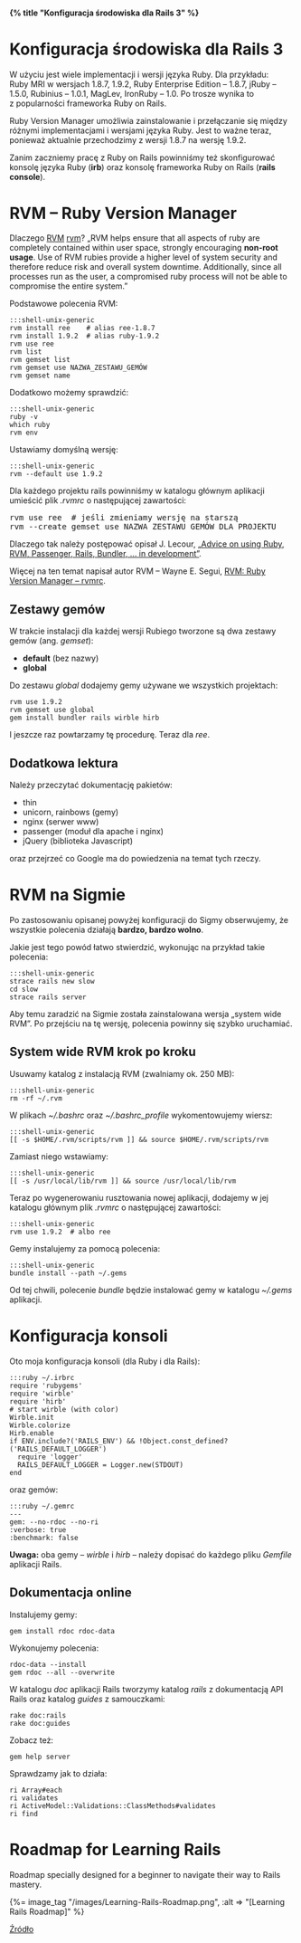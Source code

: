#### {% title "Konfiguracja środowiska dla Rails 3" %}

# Konfiguracja środowiska dla Rails 3

W użyciu jest wiele implementacji i wersji języka Ruby. Dla przykładu:
Ruby MRI w wersjach 1.8.7, 1.9.2, Ruby Enterprise Edition – 1.8.7,
jRuby – 1.5.0, Rubinius – 1.0.1, MagLev, IronRuby – 1.0.  Po trosze
wynika to z popularności frameworka Ruby on Rails.

Ruby Version Manager umożliwia zainstalowanie i przełączanie
się między różnymi implementacjami i wersjami języka Ruby.
Jest to ważne teraz, ponieważ aktualnie przechodzimy z wersji
1.8.7 na wersję 1.9.2.

Zanim zaczniemy pracę z Ruby on Rails powinniśmy też skonfigurować
konsolę języka Ruby (**irb**) oraz konsolę frameworka Ruby on Rails
(**rails console**).


# RVM – Ruby Version Manager

Dlaczego [RVM] [rvm]?
„RVM helps ensure that all aspects of ruby are completely contained
within user space, strongly encouraging **non-root usage**. Use of RVM
rubies provide a higher level of system security and therefore reduce
risk and overall system downtime. Additionally, since all processes
run as the user, a compromised ruby process will not be able to
compromise the entire system.”

Podstawowe polecenia RVM:

    :::shell-unix-generic
    rvm install ree    # alias ree-1.8.7
    rvm install 1.9.2  # alias ruby-1.9.2
    rvm use ree
    rvm list
    rvm gemset list
    rvm gemset use NAZWA_ZESTAWU_GEMÓW
    rvm gemset name

Dodatkowo możemy sprawdzić:

    :::shell-unix-generic
    ruby -v
    which ruby
    rvm env

Ustawiamy domyślną wersję:

    :::shell-unix-generic
    rvm --default use 1.9.2

Dla każdego projektu rails powinniśmy w katalogu głównym aplikacji
umieścić plik *.rvmrc* o następującej zawartości:

<pre>rvm use ree  # jeśli zmieniamy wersję na starszą
rvm --create gemset use NAZWA_ZESTAWU_GEMÓW_DLA_PROJEKTU
</pre>

Dlaczego tak należy postępować opisał J. Lecour,
[„Advice on using Ruby, RVM, Passenger, Rails, Bundler, … in development”](http://jeremy.wordpress.com/2010/08/19/ruby-rvm-passenger-rails-bundler-in-development/).

Więcej na ten temat napisał autor RVM – Wayne E. Segui,
[RVM: Ruby Version Manager – rvmrc](http://rvm.beginrescueend.com/workflow/rvmrc/).


## Zestawy gemów

W trakcie instalacji dla każdej wersji Rubiego
tworzone są dwa zestawy gemów (ang. *gemset*):

* **default** (bez nazwy)
* **global**

Do zestawu *global* dodajemy gemy używane we wszystkich projektach:

    rvm use 1.9.2
    rvm gemset use global
    gem install bundler rails wirble hirb

I jeszcze raz powtarzamy tę procedurę. Teraz dla *ree*.


## Dodatkowa lektura

Należy przeczytać dokumentację pakietów:

* thin
* unicorn, rainbows (gemy)
* nginx (serwer www)
* passenger (moduł dla apache i nginx)
* jQuery (biblioteka Javascript)

oraz przejrzeć co Google ma do powiedzenia na temat tych rzeczy.


# RVM na Sigmie

Po zastosowaniu opisanej powyżej konfiguracji do Sigmy
obserwujemy, że wszystkie polecenia działają **bardzo, bardzo wolno**.

Jakie jest tego powód łatwo stwierdzić, wykonując na przykład
takie polecenia:

    :::shell-unix-generic
    strace rails new slow
    cd slow
    strace rails server

Aby temu zaradzić na Sigmie została zainstalowana wersja „system wide RVM”.
Po przejściu na tę wersję, polecenia powinny się szybko uruchamiać.


## System wide RVM krok po kroku

Usuwamy katalog z instalacją RVM (zwalniamy ok. 250 MB):

    :::shell-unix-generic
    rm -rf ~/.rvm

W plikach *~/.bashrc* oraz *~/.bashrc_profile* wykomentowujemy wiersz:

    :::shell-unix-generic
    [[ -s $HOME/.rvm/scripts/rvm ]] && source $HOME/.rvm/scripts/rvm

Zamiast niego wstawiamy:

    :::shell-unix-generic
    [[ -s /usr/local/lib/rvm ]] && source /usr/local/lib/rvm

Teraz po wygenerowaniu rusztowania nowej aplikacji, dodajemy
w jej katalogu głównym plik *.rvmrc* o następującej zawartości:

    :::shell-unix-generic
    rvm use 1.9.2  # albo ree

Gemy instalujemy za pomocą polecenia:

    :::shell-unix-generic
    bundle install --path ~/.gems

Od tej chwili, polecenie *bundle* będzie instalować gemy
w katalogu *~/.gems* aplikacji.


# Konfiguracja konsoli

Oto moja konfiguracja konsoli (dla Ruby i dla Rails):

    :::ruby ~/.irbrc
    require 'rubygems'
    require 'wirble'
    require 'hirb'
    # start wirble (with color)
    Wirble.init
    Wirble.colorize
    Hirb.enable
    if ENV.include?('RAILS_ENV') && !Object.const_defined?('RAILS_DEFAULT_LOGGER')
      require 'logger'
      RAILS_DEFAULT_LOGGER = Logger.new(STDOUT)
    end

oraz gemów:

    :::ruby ~/.gemrc
    ---
    gem: --no-rdoc --no-ri
    :verbose: true
    :benchmark: false


**Uwaga:** oba gemy – *wirble* i *hirb* – należy dopisać do każdego
pliku *Gemfile* aplikacji Rails.


## Dokumentacja online

Instalujemy gemy:

    gem install rdoc rdoc-data

Wykonujemy polecenia:

    rdoc-data --install
    gem rdoc --all --overwrite

W katalogu *doc* aplikacji Rails tworzymy katalog *rails* z dokumentacją
API Rails oraz katalog *guides* z samouczkami:

    rake doc:rails
    rake doc:guides

Zobacz też:

    gem help server

Sprawdzamy jak to działa:

    ri Array#each
    ri validates
    ri ActiveModel::Validations::ClassMethods#validates
    ri find


# Roadmap for Learning Rails

Roadmap specially designed for a beginner to navigate their way to Rails mastery.

{%= image_tag "/images/Learning-Rails-Roadmap.png", :alt => "[Learning Rails Roadmap]" %}

[Źródło](http://techiferous.com/2010/07/roadmap-for-learning-rails/)


[rvm]: http://rvm.beginrescueend.com/ "Ruby Version Manager"
